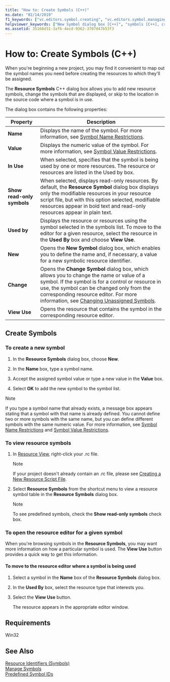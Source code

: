 ```yaml
---
title: "How to: Create Symbols (C++)"
ms.date: "02/14/2019"
f1_keywords: ["vc.editors.symbol.creating", "vc.editors.symbol.managing", "vc.editors.resourcesymbols", "vc.editors.symbol.resource"]
helpviewer_keywords: ["New Symbol dialog box [C++]", "symbols [C++], creating", "resources [C++], viewing", "resource symbols", "symbols [C++], viewing", "New Symbol dialog box [C++]", "Resource Symbols dialog box [C++]", "Change Symbol dialog box [C++]", "resource symbols", "View Use button", "resource editors [C++], resource symbols"]
ms.assetid: 35168d31-3af6-4ecd-9362-3707d47b53f3
---
```

# How to: Create Symbols (C++)

When you're beginning a new project, you may find it convenient to map out the symbol names you need before creating the resources to which they'll be assigned.

The **Resource Symbols** C++ dialog box allows you to add new resource symbols, change the symbols that are displayed, or skip to the location in the source code where a symbol is in use.

The dialog box contains the following properties:

|Property|Description|
|--------------------------|------------------------------------------|
|**Name**|Displays the name of the symbol. For more information, see [Symbol Name Restrictions](../windows/symbol-name-restrictions.md).|
|**Value**|Displays the numeric value of the symbol. For more information, see [Symbol Value Restrictions](../windows/symbol-value-restrictions.md).|
|**In Use**|When selected, specifies that the symbol is being used by one or more resources. The resource or resources are listed in the Used by box.|
|**Show read-only symbols**|When selected, displays read-only resources. By default, the **Resource Symbol** dialog box displays only the modifiable resources in your resource script file, but with this option selected, modifiable resources appear in bold text and read-only resources appear in plain text.|
|**Used by**|Displays the resource or resources using the symbol selected in the symbols list. To move to the editor for a given resource, select the resource in the **Used By** box and choose **View Use**.|
|**New**|Opens the **New Symbol** dialog box, which enables you to define the name and, if necessary, a value for a new symbolic resource identifier.|
|**Change**|Opens the **Change Symbol** dialog box, which allows you to change the name or value of a symbol. If the symbol is for a control or resource in use, the symbol can be changed only from the corresponding resource editor. For more information, see [Changing Unassigned Symbols](../windows/changing-unassigned-symbols.md).|
|**View Use**|Opens the resource that contains the symbol in the corresponding resource editor.|

## Create Symbols

### To create a new symbol

1. In the **Resource Symbols** dialog box, choose **New**.

1. In the **Name** box, type a symbol name.

1. Accept the assigned symbol value or type a new value in the **Value** box.

1. Select **OK** to add the new symbol to the symbol list.

> [!NOTE]
> If you type a symbol name that already exists, a message box appears stating that a symbol with that name is already defined. You cannot define two or more symbols with the same name, but you can define different symbols with the same numeric value. For more information, see [Symbol Name Restrictions](../windows/symbol-name-restrictions.md) and [Symbol Value Restrictions](../windows/symbol-value-restrictions.md).

### To view resource symbols

1. In [Resource View](../windows/resource-view-window.md), right-click your .rc file.

   > [!NOTE]
   > If your project doesn't already contain an .rc file, please see [Creating a New Resource Script File](../windows/how-to-create-a-resource-script-file.md).

1. Select **Resource Symbols** from the shortcut menu to view a resource symbol table in the **Resource Symbols** dialog box.

   > [!NOTE]
   > To see predefined symbols, check the **Show read-only symbols** check box.

### To open the resource editor for a given symbol

When you're browsing symbols in the **Resource Symbols**, you may want more information on how a particular symbol is used. The **View Use** button provides a quick way to get this information.

#### To move to the resource editor where a symbol is being used

1. Select a symbol in the **Name** box of the **Resource Symbols** dialog box.

1. In the **Used By** box, select the resource type that interests you.

1. Select the **View Use** button.

   The resource appears in the appropriate editor window.

## Requirements

Win32

## See Also

[Resource Identifiers (Symbols)](../windows/symbols-resource-identifiers.md)<br/>
[Manage Symbols](../windows/changing-a-symbol-or-symbol-name-id.md)<br/>
[Predefined Symbol IDs](../windows/predefined-symbol-ids.md)<br/>